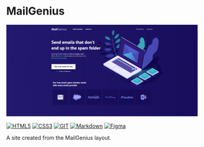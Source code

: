 # MailGenius

![ava](https://github.com/RuslanSedov/MailGenius/blob/main/img/readme.PNG)

[![HTML5](https://img.shields.io/badge/-HTML5-272727?style=for-the-badge&logo=HTML5)](https://developer.mozilla.org/ru/docs/Web/Guide/HTML/HTML5)
[![CSS3](https://img.shields.io/badge/-CSS3-272727?style=for-the-badge&logo=CSS3&logoColor=3071F0)](https://developer.mozilla.org/ru/docs/Web/CSS)
[![GIT](https://img.shields.io/badge/-GIT-272727?style=for-the-badge&logo=GIT)](https://git-scm.com/)
[![Markdown](https://img.shields.io/badge/-Markdown-272727?style=for-the-badge&logo=Markdown)](https://docs.microsoft.com/ru-ru/contribute/markdown-reference)
[![Figma](https://img.shields.io/badge/-Figma-272727?style=for-the-badge&logo=Figma&logoColor=7F30F0)](https://www.figma.com/)

A site created from the MailGenius layout.
